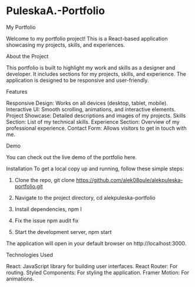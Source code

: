 # PuleskaA.-Portfolio
My Portfolio 

Welcome to my portfolio project! This is a React-based application showcasing my projects, skills, and experiences.


About the Project

This portfolio is built to highlight my work and skills as a designer and developer. It includes sections for my projects, skills, and experience. 
The application is designed to be responsive and user-friendly.


Features

Responsive Design: Works on all devices (desktop, tablet, mobile).
Interactive UI: Smooth scrolling, animations, and interactive elements.
Project Showcase: Detailed descriptions and images of my projects.
Skills Section: List of my technical skills.
Experience Section: Overview of my professional experience.
Contact Form: Allows visitors to get in touch with me.


Demo

You can check out the live demo of the portfolio here.

Installation
To get a local copy up and running, follow these simple steps:

1. Clone the repo,
git clone https://github.com/alek08pule/alekpuleska-portfolio.git

2. Navigate to the project directory,
cd alekpuleska-portfolio
3. Install dependencies,
npm I

4. Fix the issue
npm audit fix

4. Start the development server,
npm start

The application will open in your default browser on http://localhost:3000.


Technologies Used

React: JavaScript library for building user interfaces.
React Router: For routing.
Styled Components: For styling the application.
Framer Motion: For animations.
